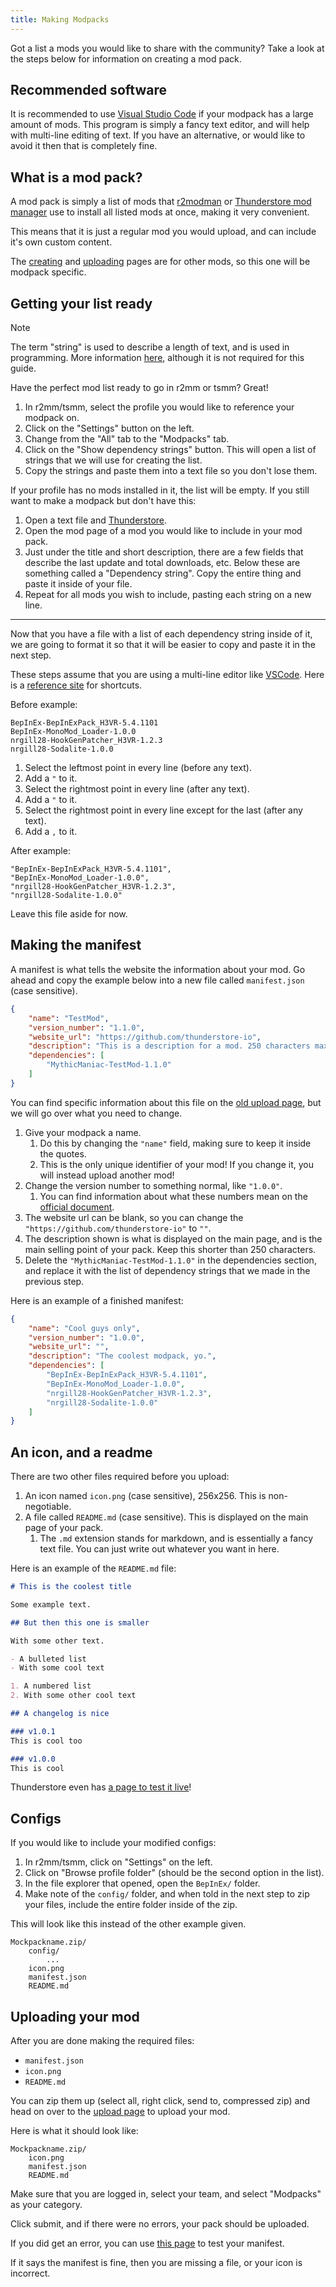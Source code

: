 ```yaml
---
title: Making Modpacks
---
```


Got a list a mods you would like to share with the community? Take a look at the steps below for information on creating a mod pack.

## Recommended software

It is recommended to use [Visual Studio Code](https://code.visualstudio.com) if your modpack has a large amount of mods. This program is simply a fancy text editor, and will help with multi-line editing of text. If you have an alternative, or would like to avoid it then that is completely fine.

## What is a mod pack?

A mod pack is simply a list of mods that [r2modman](https://h3vr.thunderstore.io/package/ebkr/r2modman/) or [Thunderstore mod manager](https://www.overwolf.com/app/Thunderstore-Thunderstore_Mod_Manager) use to install all listed mods at once, making it very convenient.

This means that it is just a regular mod you would upload, and can include it's own custom content.

The [creating](creating.md) and [uploading](uploading.md) pages are for other mods, so this one will be modpack specific.

## Getting your list ready

> [!NOTE]
> The term "string" is used to describe a length of text, and is used in programming. More information [here](https://www.tutorialspoint.com/computer_programming/computer_programming_strings.htm), although it is not required for this guide.

Have the perfect mod list ready to go in r2mm or tsmm? Great!

1. In r2mm/tsmm, select the profile you would like to reference your modpack on.
2. Click on the "Settings" button on the left.
3. Change from the "All" tab to the "Modpacks" tab.
4. Click on the "Show dependency strings" button. This will open a list of strings that we will use for creating the list.
5. Copy the strings and paste them into a text file so you don't lose them.

If your profile has no mods installed in it, the list will be empty. If you still want to make a modpack but don't have this:

1. Open a text file and [Thunderstore](https://h3vr.thunderstore.io).
2. Open the mod page of a mod you would like to include in your mod pack.
3. Just under the title and short description, there are a few fields that describe the last update and total downloads, etc. Below these are something called a "Dependency string". Copy the entire thing and paste it inside of your file.
4. Repeat for all mods you wish to include, pasting each string on a new line.

---

Now that you have a file with a list of each dependency string inside of it, we are going to format it so that it will be easier to copy and paste it in the next step.

These steps assume that you are using a multi-line editor like [VSCode](https://code.visualstudio.com). Here is a [reference site](https://tahoeninjas.blog/2019/03/30/multi-cursor-editing-in-visual-studio-code/) for shortcuts.

Before example:

```text
BepInEx-BepInExPack_H3VR-5.4.1101
BepInEx-MonoMod_Loader-1.0.0
nrgill28-HookGenPatcher_H3VR-1.2.3
nrgill28-Sodalite-1.0.0
```

1. Select the leftmost point in every line (before any text).
2. Add a `"` to it.
3. Select the rightmost point in every line (after any text).
4. Add a `"` to it.
5. Select the rightmost point in every line except for the last (after any text).
6. Add a `,` to it.

After example:

```text
"BepInEx-BepInExPack_H3VR-5.4.1101",
"BepInEx-MonoMod_Loader-1.0.0",
"nrgill28-HookGenPatcher_H3VR-1.2.3",
"nrgill28-Sodalite-1.0.0"
```

Leave this file aside for now.

## Making the manifest

A manifest is what tells the website the information about your mod. Go ahead and copy the example below into a new file called `manifest.json` (case sensitive).

```json
{
    "name": "TestMod",
    "version_number": "1.1.0",
    "website_url": "https://github.com/thunderstore-io",
    "description": "This is a description for a mod. 250 characters max",
    "dependencies": [
        "MythicManiac-TestMod-1.1.0"
    ]
}
```

You can find specific information about this file on the [old upload page](https://h3vr.thunderstore.io/package/create/docs/), but we will go over what you need to change.

1. Give your modpack a name.
   1. Do this by changing the `"name"` field, making sure to keep it inside the quotes.
   2. This is the only unique identifier of your mod! If you change it, you will instead upload another mod!
2. Change the version number to something normal, like `"1.0.0"`.
   1. You can find information about what these numbers mean on the [official document](https://semver.org).
3. The website url can be blank, so you can change the `"https://github.com/thunderstore-io"` to `""`.
4. The description shown is what is displayed on the main page, and is the main selling point of your pack. Keep this shorter than 250 characters.
5. Delete the `"MythicManiac-TestMod-1.1.0"` in the dependencies section, and replace it with the list of dependency strings that we made in the previous step.

Here is an example of a finished manifest:

```json
{
    "name": "Cool guys only",
    "version_number": "1.0.0",
    "website_url": "",
    "description": "The coolest modpack, yo.",
    "dependencies": [
        "BepInEx-BepInExPack_H3VR-5.4.1101",
        "BepInEx-MonoMod_Loader-1.0.0",
        "nrgill28-HookGenPatcher_H3VR-1.2.3",
        "nrgill28-Sodalite-1.0.0"
    ]
}
```

## An icon, and a readme

There are two other files required before you upload:

1. An icon named `icon.png` (case sensitive), 256x256. This is non-negotiable.
2. A file called `README.md` (case sensitive). This is displayed on the main page of your pack.
   1. The `.md` extension stands for markdown, and is essentially a fancy text file. You can just write out whatever you want in here.

Here is an example of the `README.md` file:

```md
# This is the coolest title

Some example text.

## But then this one is smaller

With some other text.

- A bulleted list
- With some cool text

1. A numbered list
2. With some other cool text

## A changelog is nice

### v1.0.1
This is cool too

### v1.0.0
This is cool
```

Thunderstore even has [a page to test it live](https://h3vr.thunderstore.io/tools/markdown-preview/)!

## Configs

If you would like to include your modified configs:

1. In r2mm/tsmm, click on "Settings" on the left.
2. Click on "Browse profile folder" (should be the second option in the list).
3. In the file explorer that opened, open the `BepInEx/` folder.
4. Make note of the `config/` folder, and when told in the next step to zip your files, include the entire folder inside of the zip.

This will look like this instead of the other example given.

```text
Mockpackname.zip/
    config/
        ...
    icon.png
    manifest.json
    README.md
```

## Uploading your mod

After you are done making the required files:

- `manifest.json`
- `icon.png`
- `README.md`

You can zip them up (select all, right click, send to, compressed zip) and head on over to the [upload page](https://h3vr.thunderstore.io/package/create/) to upload your mod.

Here is what it should look like:

```text
Mockpackname.zip/
    icon.png
    manifest.json
    README.md
```

Make sure that you are logged in, select your team, and select "Modpacks" as your category.

Click submit, and if there were no errors, your pack should be uploaded.

If you did get an error, you can use [this page](https://h3vr.thunderstore.io/tools/manifest-v1-validator/) to test your manifest.

If it says the manifest is fine, then you are missing a file, or your icon is incorrect.
